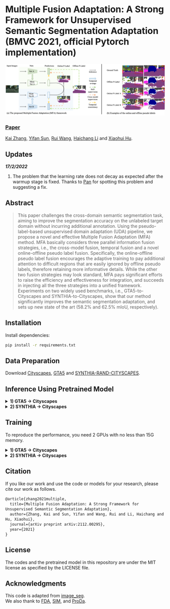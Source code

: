 <!--
 * @Author: Kai Zhang
 * @Date: 2021-11-09 20:50:29
 * @LastEditors: Please set LastEditors
 * @LastEditTime: 2022-02-17 15:57:27
 * @Description: README for MFA
-->
# Multiple Fusion Adaptation: A Strong Framework for Unsupervised Semantic Segmentation Adaptation (BMVC 2021, official Pytorch implementation)
![Teaser](docs/MFA_structure.png)
### [Paper](https://arxiv.org/abs/2112.00295)
<!-- <br> -->
[Kai Zhang](),  [Yifan Sun](), [Rui Wang](), [Haichang Li]() and [Xiaohui Hu]().
<!-- <br> -->

## Updates
***17/2/2022***
1. The problem that the learning rate does not decay as expected after the warmup stage is fixed. Thanks to [Pan](22051408@zju.edu.cn) for spotting this problem and suggesting a fix.

## Abstract
>This paper challenges the cross-domain semantic segmentation task, aiming to improve the segmentation accuracy on the unlabeled target domain without incurring additional annotation. Using the pseudo-label-based unsupervised domain adaptation (UDA) pipeline, we propose a novel and effective Multiple Fusion Adaptation (MFA) method. MFA basically considers three parallel information fusion strategies, i.e., the cross-model fusion, temporal fusion and a novel online-offline pseudo label fusion. Specifically, the online-offline pseudo label fusion encourages the adaptive training to pay additional attention to difficult regions that are easily ignored by offline pseudo labels, therefore retaining more informative details. While the other two fusion strategies may look standard, MFA pays significant efforts to raise the efficiency and effectiveness for integration, and succeeds in injecting all the three strategies into a unified framework. Experiments on two widely used benchmarks, i.e., GTA5-to-Cityscapes and SYNTHIA-to-Cityscapes, show that our method significantly improves the semantic segmentation adaptation, and sets up new state of the art (58.2% and 62.5% mIoU, respectively).

## Installation
Install dependencies:
```bash
pip install -r requirements.txt
```

## Data Preparation 
Download [Cityscapes](https://www.cityscapes-dataset.com/), [GTA5](https://download.visinf.tu-darmstadt.de/data/from_games/) and [SYNTHIA-RAND-CITYSCAPES](http://synthia-dataset.net/downloads/).

## Inference Using Pretrained Model

<details>
  <summary>
    <b>1) GTA5 -> Cityscapes</b>
  </summary>
  
Download the [pretrained model](https://drive.google.com/file/d/1gtV6D9tbGF11Es4yKyRX0IaHPZkKU7t9/view?usp=sharing) (55.7 mIoU) and save it in `../cache/mfa_result`. Then run the command 
```bash
python test.py --config_file configs/mfa.yml
```
</details>

<details>
  <summary>
    <b>2) SYNTHIA -> Cityscapes</b>
  </summary>
  
Download the [pretrained model](https://drive.google.com/file/d/10-TZJ1E1HUkXKUJqykkpjGeWnVTwUB9m/view?usp=sharing) (58.7 mIoU for 13 categories) and save it in `../cache/mfa_syn_result`. Then run the command 
```bash
python test.py --config_file configs/mfa_syn.yml
```
</details>

## Training
To reproduce the performance, you need 2 GPUs with no less than 15G memory.
<details>
  <summary>
    <b>1) GTA5 -> Cityscapes</b>
  </summary>
   
- **SSL.** Download [warmup model A](https://drive.google.com/file/d/1om6O0zEBzkTbxedckVRCy2bn0ttLoZT1/view?usp=sharing)(Trained by [FDA](https://github.com/YanchaoYang/FDA)), save it in `../pretrain/FDA`. Download [warmup model B](https://drive.google.com/file/d/1Etz4u6VHBWIunARf9iyrUA3CA8Gleans/view?usp=sharing)(Trained by [SIM](https://github.com/SHI-Labs/Unsupervised-Domain-Adaptation-with-Differential-Treatment)), save it in `../pretrain/SIM`.
    * Download [pseudo label](https://drive.google.com/file/d/1eeop1qf_umeRiRU9MpYHvmZzWUcoAPBj/view?usp=sharing), save it in  `./data/Cityscapes/`.
    * Train stage.
    ```bash
    python train.py --config_file configs/mfa.yml -g 2
    ```
    
</details>


<details>
  <summary>
    <b>2) SYNTHIA -> Cityscapes</b>
  </summary>

- **SSL.** Download [warmup model A](https://drive.google.com/file/d/17NHeedNLrhQCD1UCOZPbhcr5K37qH0z6/view?usp=sharing) (Trained by [FDA](https://github.com/YanchaoYang/FDA)), save it in `../pretrain/FDA_synthia`. Download [warmup model B](https://drive.google.com/file/d/1c3Obzgn1L9tnzGBp1LKG1hgo2WM-KydU/view?usp=sharing)(Trained by [SIM](https://github.com/SHI-Labs/Unsupervised-Domain-Adaptation-with-Differential-Treatment)), save it in `../pretrain/SIM_synthia`.
    * Download [pseudo label](https://drive.google.com/file/d/1tvNiQngMiNjS0IOKGKLix-NnKXiy78vF/view?usp=sharing), save it in  `./data/Cityscapes/`.
    * Train stage.
    ```bash
    python train.py --config_file configs/mfa_syn.yml -g 2
    ```
</details>

## Citation
If you like our work and use the code or models for your research, please cite our work as follows.
```
@article{zhang2021multiple,
  title={Multiple Fusion Adaptation: A Strong Framework for Unsupervised Semantic Segmentation Adaptation},
  author={Zhang, Kai and Sun, Yifan and Wang, Rui and Li, Haichang and Hu, Xiaohui},
  journal={arXiv preprint arXiv:2112.00295},
  year={2021}
}
```

## License

The codes and the pretrained model in this repository are under the MIT license as specified by the LICENSE file. 
## Acknowledgments
This code is adapted from [image_seg](https://github.com/whut2962575697/image_seg).  
We also thank to [FDA](https://github.com/YanchaoYang/FDA), [SIM](https://github.com/SHI-Labs/Unsupervised-Domain-Adaptation-with-Differential-Treatment), and [ProDa](https://github.com/microsoft/ProDA).
